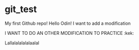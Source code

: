 # git_test
My first Github repo!
Hello Odin!
I want to add a modification

I WANT TO DO AN OTHER MODIFICATION TO PRACTICE :kek:

Lallalalalalalaalal